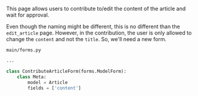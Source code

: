 This page allows users to contribute to/edit the content of the article and wait for approval. 

Even though the naming might be different, this is no different than the `edit_article` page. However, in the contribution, the user is only allowed to change the `content` and not the `title`. So, we'll need a new form.

`main/forms.py`
```python
...

class ContributeArticleForm(forms.ModelForm):
    class Meta:
        model = Article
        fields = ['content']
```